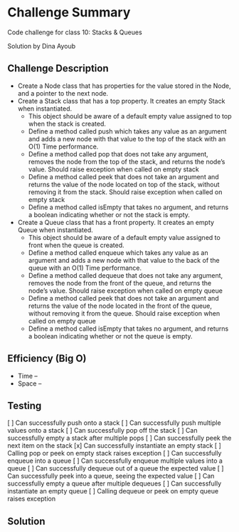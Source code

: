 # Challenge Summary

Code challenge for class 10: Stacks & Queues

Solution by Dina Ayoub

## Challenge Description

* Create a Node class that has properties for the value stored in the Node, and a pointer to the next node.
* Create a Stack class that has a top property. It creates an empty Stack when instantiated.
  * This object should be aware of a default empty value assigned to top when the stack is created.
  * Define a method called push which takes any value as an argument and adds a new node with that value to the top of the stack with an O(1) Time performance.
  * Define a method called pop that does not take any argument, removes the node from the top of the stack, and returns the node’s value. Should raise exception when called on empty stack
  * Define a method called peek that does not take an argument and returns the value of the node located on top of the stack, without removing it from the stack. Should raise exception when called on empty stack
  * Define a method called isEmpty that takes no argument, and returns a boolean indicating whether or not the stack is empty.
* Create a Queue class that has a front property. It creates an empty Queue when instantiated.
  * This object should be aware of a default empty value assigned to front when the queue is created.
  * Define a method called enqueue which takes any value as an argument and adds a new node with that value to the back of the queue with an O(1) Time performance.
  * Define a method called dequeue that does not take any argument, removes the node from the front of the queue, and returns the node’s value. Should raise exception when called on empty queue
  * Define a method called peek that does not take an argument and returns the value of the node located in the front of the queue, without removing it from the queue. Should raise exception when called on empty queue
  * Define a method called isEmpty that takes no argument, and returns a boolean indicating whether or not the queue is empty.

## Efficiency (Big O)

* Time –  
* Space –

## Testing

[ ] Can successfully push onto a stack
[ ] Can successfully push multiple values onto a stack
[ ] Can successfully pop off the stack
[ ] Can successfully empty a stack after multiple pops
[ ] Can successfully peek the next item on the stack
[x] Can successfully instantiate an empty stack
[ ] Calling pop or peek on empty stack raises exception
[ ] Can successfully enqueue into a queue
[ ] Can successfully enqueue multiple values into a queue
[ ] Can successfully dequeue out of a queue the expected value
[ ] Can successfully peek into a queue, seeing the expected value
[ ] Can successfully empty a queue after multiple dequeues
[ ] Can successfully instantiate an empty queue
[ ] Calling dequeue or peek on empty queue raises exception

## Solution
